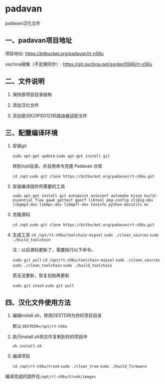 
# padavan

padavan汉化文件

## 一、padavan项目地址

项目地址: https://bitbucket.org/padavan/rt-n56u

oschina镜像（不定期同步）: https://git.oschina.net/gorden5566/rt-n56u

## 二、文件说明

1. 保持原项目目录结构

2. 添加汉化文件

3. 添加斐讯K2(PSG1218)路由器适配文件

## 三、配置编译环境

1. 安装git

	`sudo apt-get update`
	`sudo apt-get install git`
	
   转到/opt目录，并且用命令克隆 Padavan 仓库
   
	`cd /opt`
	`sudo git clone https://bitbucket.org/padavan/rt-n56u.git`

2. 安装编译固件所需要的工具

	`sudo apt-get install git autopoint autoconf automake bison build-essential flex gawk gettext gperf libtool pkg-config zlib1g-dev libgmp3-dev libmpc-dev libmpfr-dev texinfo python-docutils mc`

3. 克隆源码

	`cd /opt`
	`sudo git clone https://bitbucket.org/padavan/rt-n56u.git`

4. 生成工具
	`cd /opt/rt-n56u/toolchain-mipsel`
	`sudo ./clean_sources`
	`sudo ./build_toolchain`

   注：以后源码更新了，需要执行以下命令。
   
	`sudo git pull`
	`cd /opt/rt-n56u/toolchain-mipsel`
	`sudo ./clean_sources`
	`sudo ./clean_toolchain`
	`sudo ./build_toolchain`

   若无法更新，恢复初始再更新
   
	`sudo git stash`
	`sudo git pull`

## 四、汉化文件使用方法

1. 编辑install.sh，修改DESTDIR为你的项目目录

	默认 `DESTDIR=/opt/rt-n56u`

2. 执行install.sh将文件复制到你的项目中

	`sh install.sh`

4. 编译项目

	`cd /opt/rt-n56u/trunk`
	`sudo ./clear_tree`
	`sudo ./build_firmware`
	
编译完成的固件在`/opt/rt-n56u/trunk/images`
